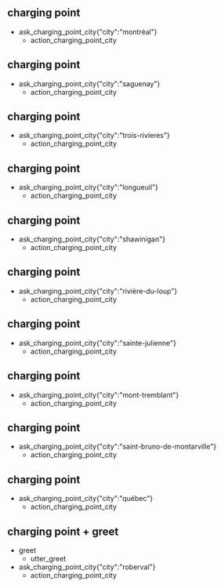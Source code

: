 ## charging point
* ask_charging_point_city{"city":"montréal"}
  - action_charging_point_city

## charging point
* ask_charging_point_city{"city":"saguenay"}
  - action_charging_point_city

## charging point
* ask_charging_point_city{"city":"trois-rivieres"}
  - action_charging_point_city

## charging point
* ask_charging_point_city{"city":"longueuil"}
  - action_charging_point_city

## charging point
* ask_charging_point_city{"city":"shawinigan"}
  - action_charging_point_city

## charging point
* ask_charging_point_city{"city":"rivière-du-loup"}
  - action_charging_point_city

## charging point
* ask_charging_point_city{"city":"sainte-julienne"}
  - action_charging_point_city

## charging point
* ask_charging_point_city{"city":"mont-tremblant"}
  - action_charging_point_city

## charging point
* ask_charging_point_city{"city":"saint-bruno-de-montarville"}
  - action_charging_point_city

## charging point
* ask_charging_point_city{"city":"québec"}
  - action_charging_point_city

## charging point + greet
* greet
  - utter_greet
* ask_charging_point_city{"city":"roberval"}
  - action_charging_point_city
